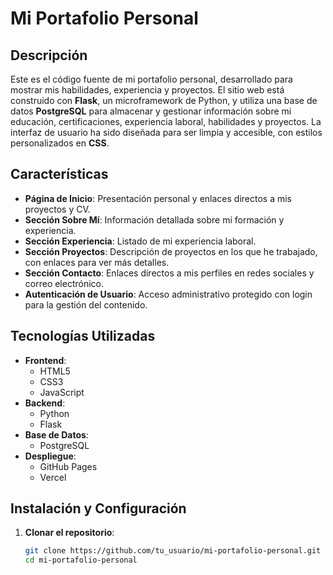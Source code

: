 # Mi Portafolio Personal

## Descripción

Este es el código fuente de mi portafolio personal, desarrollado para mostrar mis habilidades, experiencia y proyectos. El sitio web está construido con **Flask**, un microframework de Python, y utiliza una base de datos **PostgreSQL** para almacenar y gestionar información sobre mi educación, certificaciones, experiencia laboral, habilidades y proyectos. La interfaz de usuario ha sido diseñada para ser limpia y accesible, con estilos personalizados en **CSS**.

## Características

- **Página de Inicio**: Presentación personal y enlaces directos a mis proyectos y CV.
- **Sección Sobre Mí**: Información detallada sobre mi formación y experiencia.
- **Sección Experiencia**: Listado de mi experiencia laboral.
- **Sección Proyectos**: Descripción de proyectos en los que he trabajado, con enlaces para ver más detalles.
- **Sección Contacto**: Enlaces directos a mis perfiles en redes sociales y correo electrónico.
- **Autenticación de Usuario**: Acceso administrativo protegido con login para la gestión del contenido.

## Tecnologías Utilizadas

- **Frontend**:
  - HTML5
  - CSS3
  - JavaScript 
- **Backend**:
  - Python
  - Flask
- **Base de Datos**:
  - PostgreSQL
- **Despliegue**:
  - GitHub Pages
  - Vercel

## Instalación y Configuración

1. **Clonar el repositorio**:
   ```bash
   git clone https://github.com/tu_usuario/mi-portafolio-personal.git
   cd mi-portafolio-personal

